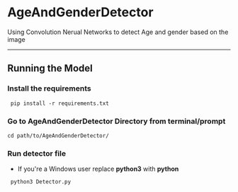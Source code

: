 # AgeAndGenderDetector
Using Convolution Nerual Networks to detect Age and gender based on the image

---

## Running the Model

### Install the requirements

``` pip install -r requirements.txt```

### Go to AgeAndGenderDetector Directory from terminal/prompt

```cd path/to/AgeAndGenderDetector/```

### Run detector file
* If you're a Windows user replace **python3** with **python**

``` python3 Detector.py```



